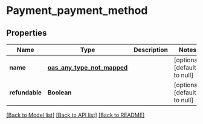 # Payment_payment_method
## Properties

| Name | Type | Description | Notes |
|------------ | ------------- | ------------- | -------------|
| **name** | [**oas_any_type_not_mapped**](.md) |  | [optional] [default to null] |
| **refundable** | **Boolean** |  | [optional] [default to null] |

[[Back to Model list]](../README.md#documentation-for-models) [[Back to API list]](../README.md#documentation-for-api-endpoints) [[Back to README]](../README.md)

